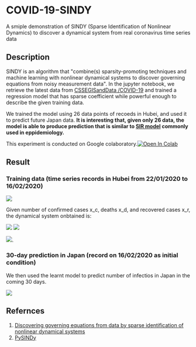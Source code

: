 # COVID-19-SINDY
A smiple demonstration of SINDY (Sparse Identification of Nonlinear Dynamics) to discover a dynamical system from real coronavirus time series data

## Description
SINDY is an algorithm that "combine(s) sparsity-promoting techniques and machine learning with nonlinear dynamical systems to discover governing equations from noisy measurement data". In the jupyter notebook, we retrieve the latest data from [CSSEGISandData
/COVID-19](https://github.com/CSSEGISandData/COVID-19) and trained a regression model that has sparse coefficient while powerful enough to describe the given training data.

We trained the model using 26 data points of recoeds in Hubei, and used it to predict future Japan data. **It is interesting that, given only 26 data, the model is able to produce prediction that is similar to [SIR model](https://en.wikipedia.org/wiki/Compartmental_models_in_epidemiology) commonly used in eppidemiology.**

This experiment is conducted on Google colaboratory.[![Open In Colab](https://colab.research.google.com/assets/colab-badge.svg)](https://colab.research.google.com/github/shaoanlu/COVID-19-SINDY/blob/master/covid-19_SINDY.ipynb)

## Result
### Training data (time series records in Hubei from 22/01/2020 to 16/02/2020)
![](https://github.com/shaoanlu/COVID-19-SINDY/raw/master/imgs/trn.png)

Given number of confirmed cases x_c, deaths x_d, and recovered cases x_r, the dynamical system onbtained is:

<img src="https://render.githubusercontent.com/render/math?math=\dot{x}_{c}=-0.324x_{c}-16.27x_{d}%2B15.486x_{r}%2B0.036x_{r}^2%2B799.84662">

<img src="https://render.githubusercontent.com/render/math?math=\dot{x}_{d}=0.061x_{c}%2B0.117x_{d}-1.88x_{r}%2B14.988">

<img src="https://render.githubusercontent.com/render/math?math=\dot{x}_{r}=-0.0291x_{d}%2B0.171x_{r}%2B5.411">.

### 30-day prediction in Japan (record on 16/02/2020 as initial condition)
We then used the learnt model to predict number of infectios in Japan in the coming 30 days.

![](https://github.com/shaoanlu/COVID-19-SINDY/raw/master/imgs/pred.png)


## Refernces
1. [Discovering governing equations from data by sparse identification of nonlinear dynamical systems](https://www.pnas.org/content/113/15/3932)
2. [PySINDy](https://github.com/luckystarufo/pySINDy)
